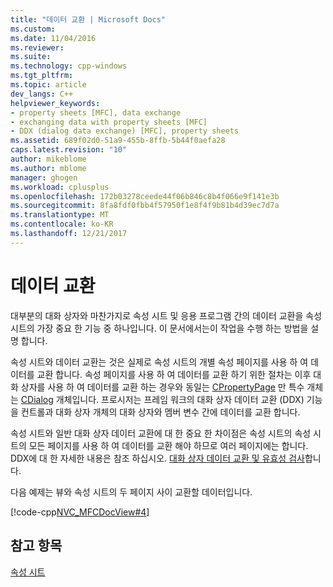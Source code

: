 ```yaml
---
title: "데이터 교환 | Microsoft Docs"
ms.custom: 
ms.date: 11/04/2016
ms.reviewer: 
ms.suite: 
ms.technology: cpp-windows
ms.tgt_pltfrm: 
ms.topic: article
dev_langs: C++
helpviewer_keywords:
- property sheets [MFC], data exchange
- exchanging data with property sheets [MFC]
- DDX (dialog data exchange) [MFC], property sheets
ms.assetid: 689f02d0-51a9-455b-8ffb-5b44f0aefa28
caps.latest.revision: "10"
author: mikeblome
ms.author: mblome
manager: ghogen
ms.workload: cplusplus
ms.openlocfilehash: 172b03278ceede44f06b846c8b4f066e9f141e3b
ms.sourcegitcommit: 8fa8fdf0fbb4f57950f1e8f4f9b81b4d39ec7d7a
ms.translationtype: MT
ms.contentlocale: ko-KR
ms.lasthandoff: 12/21/2017
---
```

# <a name="exchanging-data"></a>데이터 교환
대부분의 대화 상자와 마찬가지로 속성 시트 및 응용 프로그램 간의 데이터 교환을 속성 시트의 가장 중요 한 기능 중 하나입니다. 이 문서에서는이 작업을 수행 하는 방법을 설명 합니다.  
  
 속성 시트와 데이터 교환는 것은 실제로 속성 시트의 개별 속성 페이지를 사용 하 여 데이터를 교환 합니다. 속성 페이지를 사용 하 여 데이터를 교환 하기 위한 절차는 이후 대화 상자를 사용 하 여 데이터를 교환 하는 경우와 동일는 [CPropertyPage](../mfc/reference/cpropertypage-class.md) 만 특수 개체는 [CDialog](../mfc/reference/cdialog-class.md) 개체입니다. 프로시저는 프레임 워크의 대화 상자 데이터 교환 (DDX) 기능을 컨트롤과 대화 상자 개체의 대화 상자와 멤버 변수 간에 데이터를 교환 합니다.  
  
 속성 시트와 일반 대화 상자 데이터 교환에 대 한 중요 한 차이점은 속성 시트의 속성 시트의 모든 페이지를 사용 하 여 데이터를 교환 해야 하므로 여러 페이지에는 합니다. DDX에 대 한 자세한 내용은 참조 하십시오. [대화 상자 데이터 교환 및 유효성 검사](../mfc/dialog-data-exchange-and-validation.md)합니다.  
  
 다음 예제는 뷰와 속성 시트의 두 페이지 사이 교환할 데이터입니다.  
  
 [!code-cpp[NVC_MFCDocView#4](../mfc/codesnippet/cpp/exchanging-data_1.cpp)]  
  
## <a name="see-also"></a>참고 항목  
 [속성 시트](../mfc/property-sheets-mfc.md)


